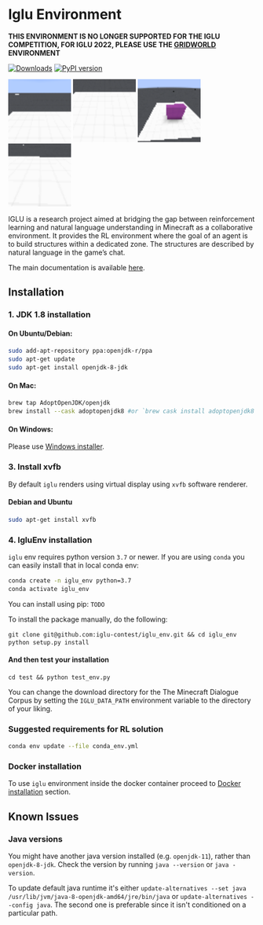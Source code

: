 # Iglu Environment

**THIS ENVIRONMENT IS NO LONGER SUPPORTED FOR THE IGLU COMPETITION, FOR IGLU 2022, PLEASE USE THE [GRIDWORLD](https://github.com/iglu-contest/gridworld/) ENVIRONMENT**

[![Downloads](https://pepy.tech/badge/iglu)](https://pepy.tech/project/iglu)
[![PyPI version](https://badge.fury.io/py/iglu.svg)](https://badge.fury.io/py/iglu)

<img src="./docs/source/assets/2-c116.gif" width="128"> <img src="./docs/source/assets/2-c118.gif" width="128"> <img src="./docs/source/assets/2-c139.gif" width="128"> <img src="./docs/source/assets/2-c161.gif" width="128">

IGLU is a research project aimed at bridging the gap between reinforcement learning and natural language understanding in Minecraft as a collaborative environment. It provides the RL environment where the goal of an agent is to build structures within a dedicated zone. The structures are described by natural language in the game’s chat.

The main documentation is available [here](https://iglu-contest.github.io/).

## Installation

### 1. JDK 1.8 installation 

#### On Ubuntu/Debian:

```bash
sudo add-apt-repository ppa:openjdk-r/ppa
sudo apt-get update
sudo apt-get install openjdk-8-jdk
```

#### On Mac:

```bash
brew tap AdoptOpenJDK/openjdk
brew install --cask adoptopenjdk8 #or `brew cask install adoptopenjdk8` for brew version < 3.
```

#### On Windows:

Please use [Windows installer](https://www.oracle.com/technetwork/java/javase/downloads/jdk8-downloads-2133151.html).

### 3. Install xvfb

By default `iglu` renders using virtual display using `xvfb` software renderer. 

#### Debian and Ubuntu
```bash
sudo apt-get install xvfb
```

### 4. IgluEnv installation 

`iglu` env requires python version `3.7` or newer. If you are using `conda` you can easily install that in local conda env:

```bash
conda create -n iglu_env python=3.7
conda activate iglu_env
```

You can install using pip: `TODO`

To install the package manually, do the following:

```
git clone git@github.com:iglu-contest/iglu_env.git && cd iglu_env
python setup.py install
```

#### And then test your installation
```
cd test && python test_env.py
```
You can change the download directory for the The Minecraft Dialogue Corpus by setting the `IGLU_DATA_PATH` environment variable to the directory of your liking.


### Suggested requirements for RL solution

```bash
conda env update --file conda_env.yml
```

### Docker installation 

To use `iglu` environment inside the docker container proceed to [Docker installation](docker/getting_started.md) section.

## Known Issues

### Java versions

You might have another java version installed (e.g. `openjdk-11`), rather than `openjdk-8-jdk`. Check the version by running `java --version` or `java -version`. 

To update default java runtime it's either `update-alternatives --set java /usr/lib/jvm/java-8-openjdk-amd64/jre/bin/java` or `update-alternatives --config java`. The second one is preferable since it isn't conditioned on a particular path.
